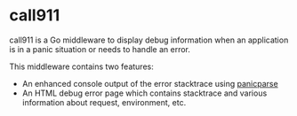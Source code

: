 # call911

call911 is a Go middleware to display debug information when an application is in a panic situation
or needs to handle an error.

This middleware contains two features:

* An enhanced console output of the error stacktrace using [panicparse](https://github.com/maruel/panicparse)
* An HTML debug error page which contains stacktrace and various information about request, environment, etc.
